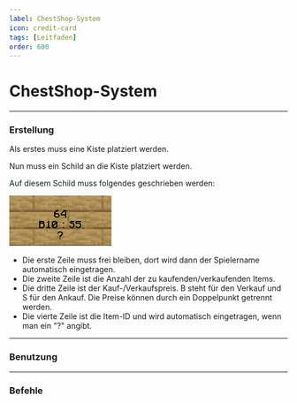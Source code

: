 ```yaml
---
label: ChestShop-System
icon: credit-card
tags: [Leitfaden]
order: 600
---
```


# ChestShop-System

---

### Erstellung

Als erstes muss eine Kiste platziert werden. 

Nun muss ein Schild an die Kiste platziert werden.

Auf diesem Schild muss folgendes geschrieben werden:

  ![](/images/guides/chestshop/chestshop-creation.png)

- Die erste Zeile muss frei bleiben, dort wird dann der Spielername automatisch eingetragen.
- Die zweite Zeile ist die Anzahl der zu kaufenden/verkaufenden Items.
- Die dritte Zeile ist der Kauf-/Verkaufspreis. B steht für den Verkauf und S für den Ankauf. Die Preise können durch ein Doppelpunkt getrennt werden.
- Die vierte Zeile ist die Item-ID und wird automatisch eingetragen, wenn man ein "?" angibt.

---

### Benutzung

---

### Befehle



